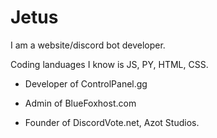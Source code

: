 # Jetus

I am a website/discord bot developer.

Coding landuages I know is JS, PY, HTML, CSS.

- Developer of ControlPanel.gg

- Admin of BlueFoxhost.com

- Founder of DiscordVote.net, Azot Studios.
